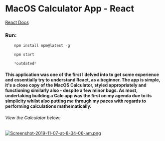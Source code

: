 # MacOS Calculator App - React

[React Docs](https://reactjs.org/docs/getting-started.html)

### Run:

```javascript
    npm install npm@latest -g

    npm start

    *outdated*
```

#### This application was one of the first I delved into to get some experience and essentially try to understand React, as a beginner. The app is simple, it's a close copy of the MacOS Calculator, styled appropriately and functioning similarly also - despite a few minor bugs. As most, undertaking building a Calc app was the first on my agenda due to its simplicity whilst also putting me through my paces with regards to performing calculations mathematically.

###### View the Calculator below:

[![Screenshot-2019-11-07-at-8-34-06-am.png](https://i.postimg.cc/dt972HVc/Screenshot-2019-11-07-at-8-34-06-am.png)](https://postimg.cc/9rrFVB9L)
